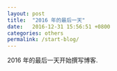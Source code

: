 ```yaml
---
layout: post
title:  "2016 年的最后一天"
date:   2016-12-31 15:56:51 +0800
categories: others
permalink: /start-blog/
---
```

2016 年的最后一天开始撰写博客.

